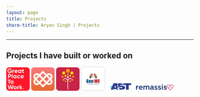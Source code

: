```yaml
---
layout: page
title: Projects
share-title: Aryan Singh | Projects
---
```


---

## Projects I have built or worked on

<div style="flex-direction:row; margin-bottom: 100px;">
<a href="https://apps.apple.com/in/app/for-all-community/id1658745332" target="_blank" style="text-decoration: none;">
<img src="/assets/img/gptw_app_icon.webp" alt="FOR ALL COMMUNITY application icon" style="border-radius: 12.5%; width: 12.5%" />
</a>

<a href="https://apps.apple.com/in/app/travokarma/id1596474556" target="_blank" style="text-decoration: none;">
<img src="/assets/img/travokarma_app_icon.webp" alt="Travokarma application icon" style="border-radius: 12.5%; width: 12.5%"/>
</a>

<a href="https://apps.apple.com/in/app/fikaa-investment-app-for-women/id1641668238" target="_blank" style="text-decoration: none;">
<img src="/assets/img/fikaa_app_icon.webp" alt="GenWE application icon" style="border-radius: 12.5%; width: 12.5%;"/>
</a>

<a href="https://apps.apple.com/in/app/genwe/id1537440686" target="_blank" style="text-decoration: none;">
<img src="/assets/img/genwe_app_icon.webp" alt="GenWE application icon" style="border-radius: 12.5%; width: 12.5%; border: 0.5px solid #d3d3d3"/>
</a>

<a href="https://www.asttaas.com/" target="_blank" style="text-decoration: none;">
<img src="/assets/img/ast_logo.webp" alt="Travokarma application icon" style="width: 15%"/>
</a>

<a href="https://www.remassis.com/" target="_blank" style="text-decoration: none;">
<img src="/assets/img/remassis_logo.webp" alt="Travokarma application icon" style="width: 20%"/>
</a>
</div>
